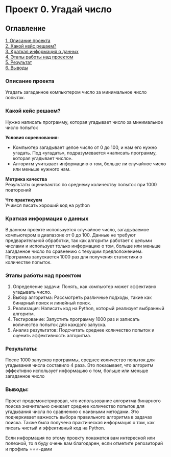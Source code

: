 # Проект 0. Угадай число

## Оглавление  
[1. Описание проекта](#описание-проекта)  
[2. Какой кейс решаем?](#какой-кейс-решаем)  
[3. Краткая информация о данных](#краткая-информация-о-данных)  
[4. Этапы работы над проектом](#этапы-работы-над-проектом)  
[5. Результат](#результаты)    
[6. Выводы](#выводы) 

### Описание проекта    
Угадать загаданное компьютером число за минимальное число попыток.



### Какой кейс решаем?    
Нужно написать программу, которая угадывает число за минимальное число попыток

**Условия соревнования:**  
- Компьютер загадывает целое число от 0 до 100, и нам его нужно угадать. Под «угадать», подразумевается «написать программу, которая угадывает число».
- Алгоритм учитывает информацию о том, больше ли случайное число или меньше нужного нам.

**Метрика качества**     
Результаты оцениваются по среднему количеству попыток при 1000 повторений

**Что практикуем**     
Учимся писать хороший код на python


### Краткая информация о данных
В данном проекте используется случайное число, загадываемое компьютером в диапазоне от 0 до 100. Данные не требуют предварительной обработки, так как алгоритм работает с целыми числами и использует только информацию о том, больше или меньше загаданное число по сравнению с текущим предположением. Программа запускается 1000 раз для получения статистики о количестве попыток.
  



### Этапы работы над проектом  
1. Определение задачи: Понять, как компьютер может эффективно угадывать число.
2. Выбор алгоритма: Рассмотреть различные подходы, такие как бинарный поиск и линейный поиск.
3. Реализация: Написать код на Python, который реализует выбранный алгоритм.
4. Тестирование: Запустить программу 1000 раз и записать количество попыток для каждого запуска.
5. Анализ результатов: Подсчитать среднее количество попыток и оценить эффективность алгоритма.




### Результаты:  
После 1000 запусков программы, среднее количество попыток для угадывания числа составило 4 раза. Это показывает, что алгоритм эффективно использует информацию о том, больше или меньше загаданное число



### Выводы:  
Проект продемонстрировал, что использование алгоритма бинарного поиска значительно снижает среднее количество попыток для угадывания числа по сравнению с наивными методами. Это подчеркивает важность выбора правильного алгоритма в задачах поиска. Также была получена практическая информация о том, как писать чистый и эффективный код на Python.



Если информация по этому проекту покажется вам интересной или полезной, то я буду очень вам благодарен, если отметите репозиторий и профиль ⭐️⭐️⭐️-дами